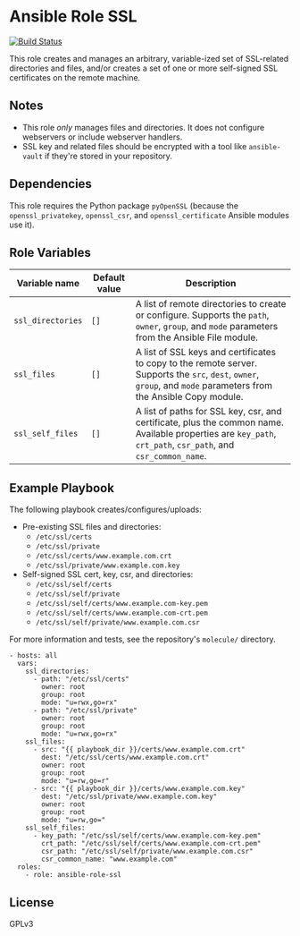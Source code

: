 # Ansible Role SSL

[![Build Status](https://travis-ci.com/ctorgalson/ansible-role-ssl.svg?branch=master)](https://travis-ci.com/ctorgalson/ansible-role-ssl)

This role creates and manages an arbitrary, variable-ized set of SSL-related directories and files, and/or creates a set of one or more self-signed SSL certificates on the remote machine.

## Notes

- This role _only_ manages files and directories. It does not configure webservers or include webserver handlers.
- SSL key and related files should be encrypted with a tool like `ansible-vault` if they're stored in your repository.

## Dependencies

This role requires the Python package `pyOpenSSL` (because the `openssl_privatekey`, `openssl_csr`, and `openssl_certificate` Ansible modules use it).

## Role Variables

| Variable name     | Default value | Description |
|-------------------|---------------|-------------|
| `ssl_directories` | `[]`          | A list of remote directories to create or configure. Supports the `path`, `owner`, `group`, and `mode` parameters from the Ansible File module. |
| `ssl_files`       | `[]`          | A list of SSL keys and certificates to copy to the remote server. Supports the `src`, `dest`, `owner`, `group`, and `mode` parameters from the Ansible Copy module. |
| `ssl_self_files`       | `[]`          | A list of paths for SSL key, csr, and certificate, plus the common name. Available properties are `key_path`, `crt_path`, `csr_path`, and `csr_common_name`. |

## Example Playbook

The following playbook creates/configures/uploads:

  - Pre-existing SSL files and directories:
    - `/etc/ssl/certs`
    - `/etc/ssl/private`
    - `/etc/ssl/certs/www.example.com.crt`
    - `/etc/ssl/private/www.example.com.key`
  - Self-signed SSL cert, key, csr, and directories:
    - `/etc/ssl/self/certs`
    - `/etc/ssl/self/private`
    - `/etc/ssl/self/certs/www.example.com-key.pem`
    - `/etc/ssl/self/certs/www.example.com-crt.pem`
    - `/etc/ssl/self/private/www.example.com.csr`

For more information and tests, see the repository's `molecule/` directory.

    - hosts: all
      vars:
        ssl_directories:
          - path: "/etc/ssl/certs"
            owner: root
            group: root
            mode: "u=rwx,go=rx"
          - path: "/etc/ssl/private"
            owner: root
            group: root
            mode: "u=rwx,go=rx"
        ssl_files:
          - src: "{{ playbook_dir }}/certs/www.example.com.crt"
            dest: "/etc/ssl/certs/www.example.com.crt"
            owner: root
            group: root
            mode: "u=rw,go=r"
          - src: "{{ playbook_dir }}/certs/www.example.com.key"
            dest: "/etc/ssl/private/www.example.com.key"
            owner: root
            group: root
            mode: "u=rw,go="
        ssl_self_files:
          - key_path: "/etc/ssl/self/certs/www.example.com-key.pem"
            crt_path: "/etc/ssl/self/certs/www.example.com-crt.pem"
            csr_path: "/etc/ssl/self/private/www.example.com.csr"
            csr_common_name: "www.example.com"
      roles:
        - role: ansible-role-ssl

## License

GPLv3
